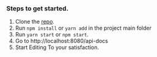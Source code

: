 ### Steps to get started.

1. Clone the [repo](https://github.com/phelixdusengimana/nodejs-swagger-documantation "This is the repo to clone").
2. Run `npm install` or `yarn add` in the project main folder
3. Run `yarn start` or `npm start`.
4. Go to http://localhost:8080/api-docs
5. Start Editing To your satisfaction.

